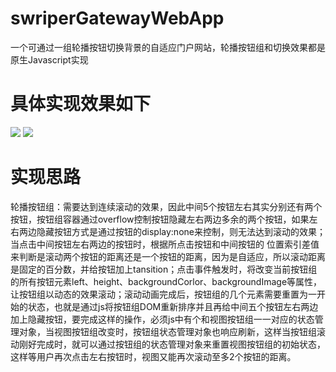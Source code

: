# swriperGatewayWebApp
一个可通过一组轮播按钮切换背景的自适应门户网站，轮播按钮组和切换效果都是原生Javascript实现

# 具体实现效果如下
![](http://chuantu.xyz/t6/734/1589773835x3070492066.gif)
![](blob:https://www.shipinyasuo.com/45e5a0f9-bacd-4400-8856-ebfd9690b279)

# 实现思路
轮播按钮组：需要达到连续滚动的效果，因此中间5个按钮左右其实分别还有两个按钮，按钮组容器通过overflow控制按钮隐藏左右两边多余的两个按钮，如果左右两边隐藏按钮方式是通过按钮的display:none来控制，则无法达到滚动的效果；当点击中间按钮左右两边的按钮时，根据所点击按钮和中间按钮的
位置索引差值来判断是滚动两个按钮的距离还是一个按钮的距离，因为是自适应，所以滚动距离是固定的百分数，并给按钮加上tansition；点击事件触发时，将改变当前按钮组的所有按钮元素left、height、backgroundCorlor、backgroundImage等属性，让按钮组以动态的效果滚动；滚动动画完成后，按钮组的几个元素需要重置为一开始的状态，也就是通过js将按钮组DOM重新排序并且再给中间五个按钮左右两边加上隐藏按钮，要完成这样的操作，必须js中有个和视图按钮组一一对应的状态管理对象，当视图按钮组改变时，按钮组状态管理对象也响应刷新，这样当按钮组滚动刚好完成时，就可以通过按钮组的状态管理对象来重置视图按钮组的初始状态，这样等用户再次点击左右按钮时，视图又能再次滚动至多2个按钮的距离。
